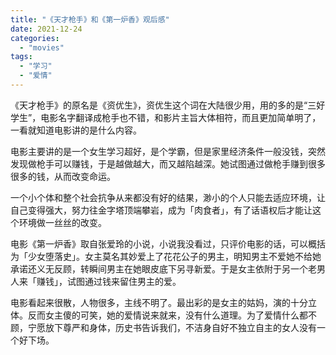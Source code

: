 ```yaml
---
title: "《天才枪手》和《第一炉香》观后感"
date: 2021-12-24
categories: 
  - "movies"
tags: 
  - "学习"
  - "爱情"
---
```


《天才枪手》的原名是《资优生》，资优生这个词在大陆很少用，用的多的是“三好学生”，电影名字翻译成枪手也不错，和影片主旨大体相符，而且更加简单明了，一看就知道电影讲的是什么内容。

电影主要讲的是一个女生学习超好，是个学霸，但是家里经济条件一般没钱，突然发现做枪手可以赚钱，于是越做越大，而又越陷越深。她试图通过做枪手赚到很多很多的钱，从而改变命运。

一个小个体和整个社会抗争从来都没有好的结果，渺小的个人只能去适应环境，让自己变得强大，努力往金字塔顶端攀岩，成为「肉食者」，有了话语权后才能让这个环境做一丝丝的改变。

电影《第一炉香》取自张爱玲的小说，小说我没看过，只评价电影的话，可以概括为「少女堕落史」。女主莫名其妙爱上了花花公子的男主，明知男主不爱她不给她承诺还义无反顾，转瞬间男主在她眼皮底下另寻新爱。于是女主依附于另一个老男人来「赚钱」，试图通过钱来留住男主的爱。

电影看起来很散，人物很多，主线不明了。最出彩的是女主的姑妈，演的十分立体。反而女主傻的可笑，她的爱情说来就来，没有什么道理。为了爱情什么都不顾，宁愿放下尊严和身体，历史书告诉我们，不洁身自好不独立自主的女人没有一个好下场。
